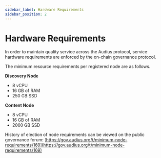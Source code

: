 ```yaml
---
sidebar_label: Hardware Requirements
sidebar_position: 2
---
```


# Hardware Requirements

In order to maintain quality service across the Audius protocol, service hardware requirements are enforced by the on-chain governance protocol.

The minimum resource requirements per registered node are as follows.

**Discovery Node**

* 8 vCPU
* 16 GB of RAM
* 250 GB SSD

**Content Node**

* 8 vCPU
* 16 GB of RAM
* 2000 GB SSD



History of election of node requirements can be viewed on the public governance forum: [https://gov.audius.org/t/minimum-node-requirements/169](https://gov.audius.org/t/minimum-node-requirements/169)
